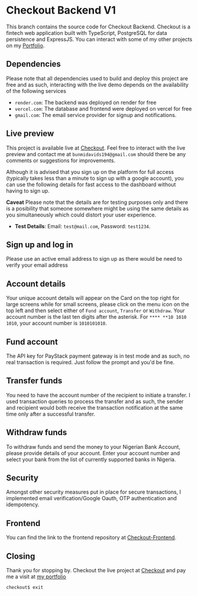 # Checkout Backend V1

This branch contains the source code for Checkout Backend. Checkout is a fintech web application built with TypeScript, PostgreSQL for data persistence and ExpressJS. You can interact with some of my other projects on my [Portfolio](https://bunmioladipupo-edf1263ld-bunmi194.vercel.app/).

## Dependencies

Please note that all dependencies used to build and deploy this project are free and as such, interacting with the live demo depends on the availability of the following services

- `render.com`: The backend was deployed on render for free
- `vercel.com`: The database and frontend were deployed on vercel for free
- `gmail.com`: The email service provider for signup and notifications.

## Live preview

This project is available live at [Checkout](https://checkout-frontend-three.vercel.app/). Feel free to interact with the live preview and contact me at `bunmidavids194@gmail.com` should there be any comments or suggestions for improvements.

Although it is advised that you sign up on the platform for full access (typically takes less than a minute to sign up with a google account), you can use the following details for fast access to the dashboard without having to sign up. 


**Caveat**
Please note that the details are for testing purposes only and there is a posibility that someone somewhere might be using the same details as you simultaneously which could distort your user experience.

- **Test Details**: Email: `test@mail.com`, Password: `test1234`.

## Sign up and log in

Please use an active email address to sign up as there would be need to verify your email address

## Account details

Your unique account details will appear on the Card on the top right for large screens while for small screens, please click on the menu icon on the top left and then select either of `Fund account`, `Transfer` or `Withdraw`. Your account number is the last ten digits after the asterisk. For `**** **10 1010 1010`, your account number is `1010101010`.

## Fund account

The API key for PayStack payment gateway is in test mode and as such, no real transaction is required. Just follow the prompt and you'd be fine.

## Transfer funds

You need to have the account number of the recipient to initiate a transfer. I used transaction queries to process the transfer and as such, the sender and recipient would both receive the transaction notification at the same time only after a successful transfer.

## Withdraw funds

To withdraw funds and send the money to your Nigerian Bank Account, please provide details of your account. Enter your account number and select your bank from the list of currently supported banks in Nigeria.

## Security

Amongst other security measures put in place for secure transactions, I implemented email verification/Google Oauth, OTP authentication and idempotency.

## Frontend

You can find the link to the frontend repository at [Checkout-Frontend](https://github.com/Bunmi194/checkoutFrontend).

## Closing

Thank you for stopping by. Checkout the live project at [Checkout](https://checkout-frontend-three.vercel.app/) and pay me a visit at [my portfolio](https://bunmioladipupo-edf1263ld-bunmi194.vercel.app/)

```bash
checkout$ exit
``` 